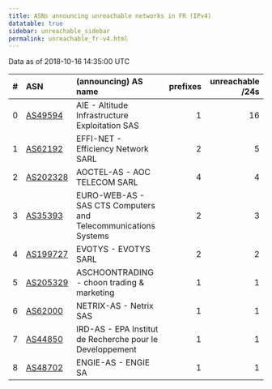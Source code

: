 ```yaml
---
title: ASNs announcing unreachable networks in FR (IPv4)
datatable: true
sidebar: unreachable_sidebar
permalink: unreachable_fr-v4.html
---
```


Data as of 2018-10-16 14:35:00 UTC


<div class="datatable-begin"></div>

|   # | ASN                                      | (announcing) AS name                                           |   prefixes |   unreachable /24s |
|----:|:-----------------------------------------|:---------------------------------------------------------------|-----------:|-------------------:|
|   0 | [AS49594](unreachable_AS49594-v4.html)   | AIE - Altitude Infrastructure Exploitation SAS                 |          1 |                 16 |
|   1 | [AS62192](unreachable_AS62192-v4.html)   | EFFI-NET - Efficiency Network SARL                             |          2 |                  5 |
|   2 | [AS202328](unreachable_AS202328-v4.html) | AOCTEL-AS - AOC TELECOM SARL                                   |          4 |                  4 |
|   3 | [AS35393](unreachable_AS35393-v4.html)   | EURO-WEB-AS - SAS CTS Computers and Telecommunications Systems |          2 |                  3 |
|   4 | [AS199727](unreachable_AS199727-v4.html) | EVOTYS - EVOTYS SARL                                           |          2 |                  2 |
|   5 | [AS205329](unreachable_AS205329-v4.html) | ASCHOONTRADING - choon trading &amp; marketing                 |          1 |                  1 |
|   6 | [AS62000](unreachable_AS62000-v4.html)   | NETRIX-AS - Netrix SAS                                         |          1 |                  1 |
|   7 | [AS44850](unreachable_AS44850-v4.html)   | IRD-AS - EPA Institut de Recherche pour le Developpement       |          1 |                  1 |
|   8 | [AS48702](unreachable_AS48702-v4.html)   | ENGIE-AS - ENGIE SA                                            |          1 |                  1 |

<div class="datatable-end"></div>